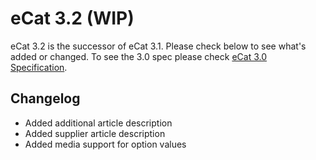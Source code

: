 # eCat 3.2 (WIP)

eCat 3.2 is the successor of eCat 3.1. Please check below to see what's added or changed. To see the 3.0 spec please check [eCat 3.0 Specification](../3.0/Spec.md).

## Changelog

- Added additional article description
- Added supplier article description
- Added media support for option values
